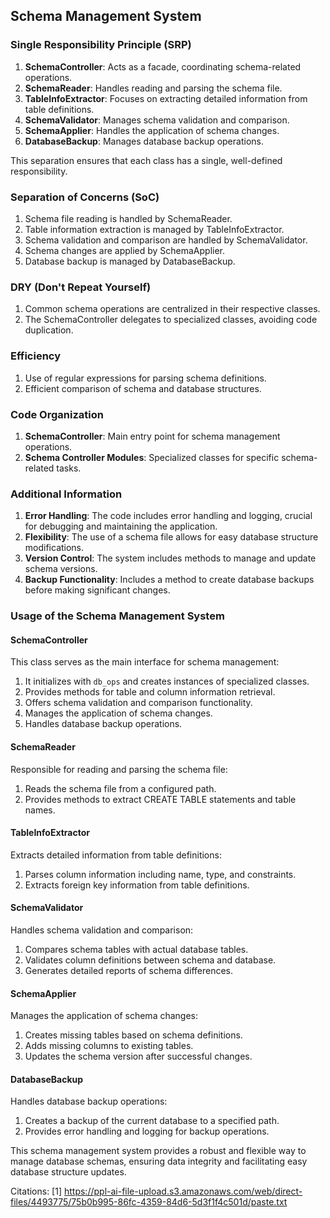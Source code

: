 ## Schema Management System

### Single Responsibility Principle (SRP)

1. **SchemaController**: Acts as a facade, coordinating schema-related operations.
2. **SchemaReader**: Handles reading and parsing the schema file.
3. **TableInfoExtractor**: Focuses on extracting detailed information from table definitions.
4. **SchemaValidator**: Manages schema validation and comparison.
5. **SchemaApplier**: Handles the application of schema changes.
6. **DatabaseBackup**: Manages database backup operations.

This separation ensures that each class has a single, well-defined responsibility.

### Separation of Concerns (SoC)

1. Schema file reading is handled by SchemaReader.
2. Table information extraction is managed by TableInfoExtractor.
3. Schema validation and comparison are handled by SchemaValidator.
4. Schema changes are applied by SchemaApplier.
5. Database backup is managed by DatabaseBackup.

### DRY (Don't Repeat Yourself)

1. Common schema operations are centralized in their respective classes.
2. The SchemaController delegates to specialized classes, avoiding code duplication.

### Efficiency

1. Use of regular expressions for parsing schema definitions.
2. Efficient comparison of schema and database structures.

### Code Organization

1. **SchemaController**: Main entry point for schema management operations.
2. **Schema Controller Modules**: Specialized classes for specific schema-related tasks.

### Additional Information

1. **Error Handling**: The code includes error handling and logging, crucial for debugging and maintaining the application.
2. **Flexibility**: The use of a schema file allows for easy database structure modifications.
3. **Version Control**: The system includes methods to manage and update schema versions.
4. **Backup Functionality**: Includes a method to create database backups before making significant changes.

### Usage of the Schema Management System

#### SchemaController

This class serves as the main interface for schema management:

1. It initializes with `db_ops` and creates instances of specialized classes.
2. Provides methods for table and column information retrieval.
3. Offers schema validation and comparison functionality.
4. Manages the application of schema changes.
5. Handles database backup operations.

#### SchemaReader

Responsible for reading and parsing the schema file:

1. Reads the schema file from a configured path.
2. Provides methods to extract CREATE TABLE statements and table names.

#### TableInfoExtractor

Extracts detailed information from table definitions:

1. Parses column information including name, type, and constraints.
2. Extracts foreign key information from table definitions.

#### SchemaValidator

Handles schema validation and comparison:

1. Compares schema tables with actual database tables.
2. Validates column definitions between schema and database.
3. Generates detailed reports of schema differences.

#### SchemaApplier

Manages the application of schema changes:

1. Creates missing tables based on schema definitions.
2. Adds missing columns to existing tables.
3. Updates the schema version after successful changes.

#### DatabaseBackup

Handles database backup operations:

1. Creates a backup of the current database to a specified path.
2. Provides error handling and logging for backup operations.

This schema management system provides a robust and flexible way to manage database schemas, ensuring data integrity and facilitating easy database structure updates.

Citations:
[1] https://ppl-ai-file-upload.s3.amazonaws.com/web/direct-files/4493775/75b0b995-86fc-4359-84d6-5d3f1f4c501d/paste.txt